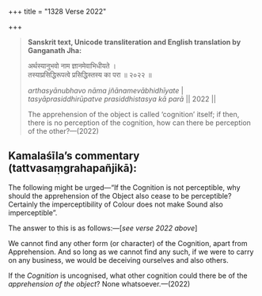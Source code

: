 +++
title = "1328 Verse 2022"

+++
> **Sanskrit text, Unicode transliteration and English translation by Ganganath Jha:** 
>
> अर्थस्यानुभवो नाम ज्ञानमेवाभिधीयते ।  
> तस्याप्रसिद्धिरूपत्वे प्रसिद्धिस्तस्य का परा ॥ २०२२ ॥ 
>
> *arthasyānubhavo nāma jñānamevābhidhīyate* \|  
> *tasyāprasiddhirūpatve prasiddhistasya kā parā* \|\| 2022 \|\| 
>
> The apprehension of the object is called ‘cognition’ itself; if then, there is no perception of the cognition, how can there be perception of the other?—(2022)



## Kamalaśīla’s commentary (tattvasaṃgrahapañjikā):

The following might be urged—“If the Cognition is not perceptible, why should the apprehension of the Object also cease to be perceptible? Certainly the imperceptibility of Colour does not make Sound also imperceptible”.

The answer to this is as follows:—[*see verse 2022 above*]

We cannot find any other form (or character) of the Cognition, apart from Apprehension. And so long as we cannot find any such, if we were to carry on any business, we would be deceiving ourselves and also others.

If the *Cognition* is uncognised, what other cognition could there be of the *apprehension of the object*? None whatsoever.—(2022)


